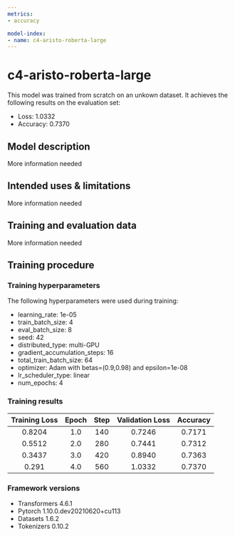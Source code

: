 ```yaml
---
metrics:
- accuracy

model-index:
- name: c4-aristo-roberta-large
---
```


<!-- This model card has been generated automatically according to the information the Trainer had access to. You
should probably proofread and complete it, then remove this comment. -->

# c4-aristo-roberta-large

This model was trained from scratch on an unkown dataset.
It achieves the following results on the evaluation set:
- Loss: 1.0332
- Accuracy: 0.7370

## Model description

More information needed

## Intended uses & limitations

More information needed

## Training and evaluation data

More information needed

## Training procedure

### Training hyperparameters

The following hyperparameters were used during training:
- learning_rate: 1e-05
- train_batch_size: 4
- eval_batch_size: 8
- seed: 42
- distributed_type: multi-GPU
- gradient_accumulation_steps: 16
- total_train_batch_size: 64
- optimizer: Adam with betas=(0.9,0.98) and epsilon=1e-08
- lr_scheduler_type: linear
- num_epochs: 4

### Training results

| Training Loss | Epoch | Step | Validation Loss | Accuracy |
|:-------------:|:-----:|:----:|:---------------:|:--------:|
| 0.8204        | 1.0   | 140  | 0.7246          | 0.7171   |
| 0.5512        | 2.0   | 280  | 0.7441          | 0.7312   |
| 0.3437        | 3.0   | 420  | 0.8940          | 0.7363   |
| 0.291         | 4.0   | 560  | 1.0332          | 0.7370   |


### Framework versions

- Transformers 4.6.1
- Pytorch 1.10.0.dev20210620+cu113
- Datasets 1.6.2
- Tokenizers 0.10.2
